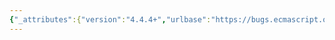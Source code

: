 ```yaml
---
{"_attributes":{"version":"4.4.4+","urlbase":"https://bugs.ecmascript.org/","maintainer":"dherman@mozilla.com"},"bug":{"bug_id":3401,"creation_ts":"2014-12-04 08:54:00 -0800","short_desc":"Math.round() returns a -0 (note the negative) when performed on a negative decimal -0.5 or greater","delta_ts":"2015-10-03 19:54:22 -0700","product":"ECMA-262, Editions 5 and 5.1","component":"technical content","version":"Edition 5.1","rep_platform":"Macintosh","op_sys":"Mac OS","bug_status":"RESOLVED","resolution":"WONTFIX","priority":"Normal","bug_severity":"minor","everconfirmed":true,"reporter":{"uid":"cbergmann","name":"Clif"},"assigned_to":{"uid":"allen","name":"Allen Wirfs-Brock"},"cc":"brterlso","long_desc":[{"commentid":10722,"comment_count":0,"who":{"uid":"cbergmann","name":"Clif"},"bug_when":"2014-12-04 08:54:20 -0800","thetext":"Overview:\n\nWhile performing a Math.round() calculation on any decimal between -0.5 and zero, the Math.round() function returns NEGATIVE ZERO. \n\nBehavior verified on Mac OSX 10.9.5, on: \n  Google Chrome 9.0.2171.71\n  Mozilla Firefox 33.1 & 34.0\n\nExpected behavior observed on:\n  Safari Version 7.1 (9537.85.10.17.1)\n\nSteps to Reproduce: \n\n1) Open the JavaScript console in a current browser.\n\n2) Enter: Math.round(-0.5)\n\nActual Results: \n-0\n\nExpected Results:\n0\n\nAdditional Information:\n\nThe negative sign does not break any Math-based calculations that I am aware of, but if you are expecting a number that you can use as an index in an array, the index will not be found."},{"commentid":12797,"comment_count":1,"who":{"uid":"allen","name":"Allen Wirfs-Brock"},"bug_when":"2015-02-16 18:15:59 -0800","thetext":"note that\n   anArray[-0]\nis equivalent to\n   anArray[\"0\"]"},{"commentid":14769,"comment_count":2,"who":{"uid":"brterlso","name":"Brian Terlson"},"bug_when":"2015-10-03 19:54:22 -0700","thetext":"Don't think we want to change Math.round semantics at this point, but proposals can be made on es-discuss."}]}}
---
```

